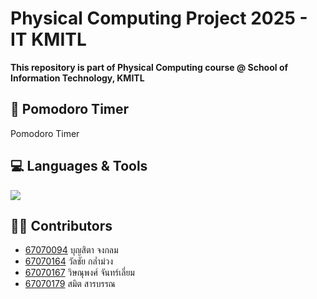 # Physical Computing Project 2025 - IT KMITL
**This repository is part of Physical Computing course @ School of Information Technology, KMITL**

## 📓 Pomodoro Timer
Pomodoro Timer

## 💻 Languages & Tools
<img src="https://skillicons.dev/icons?i=arduino,html,bootstrap"/>

## 🧑‍💻 Contributors
* [67070094](https://github.com/CyanKagami) บุญสิตา จงกลม
* [67070164](https://github.com/GEOFFCHARGE) วัลชัย กล่ำม่วง
* [67070167](https://github.com/WissanupongChanliem) วิษณุพงศ์ จันทร์เลี่ยม
* [67070179](https://github.com/67070179Smith) สมิต สารบรรณ
